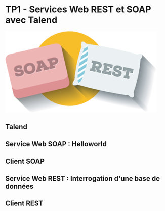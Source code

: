 # TP1 - Services Web REST et SOAP avec Talend

![Web Services](img/ws.png)

## Talend


## Service Web SOAP : Helloworld

## Client SOAP

## Service Web REST : Interrogation d'une base de données

## Client REST
